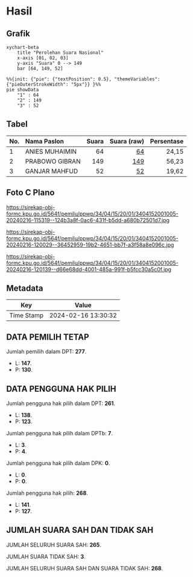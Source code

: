 # Hasil

## Grafik

```mermaid
xychart-beta
    title "Perolehan Suara Nasional"
    x-axis [01, 02, 03]
    y-axis "Suara" 0 --> 149
    bar [64, 149, 52]
```

```mermaid
%%{init: {"pie": {"textPosition": 0.5}, "themeVariables": {"pieOuterStrokeWidth": "5px"}} }%%
pie showData
    "1" : 64
    "2" : 149
    "3" : 52
```

## Tabel

| No. | Nama Paslon    | Suara | Suara (raw) | Persentase |
|:--- |:-------------- | -----:| -----------:| ----------:|
| 1   | ANIES MUHAIMIN | 64    | [64][p-1]   | 24,15      |
| 2   | PRABOWO GIBRAN | 149   | [149][p-2]  | 56,23      |
| 3   | GANJAR MAHFUD  | 52    | [52][p-3]   | 19,62      |


[p-1]: https://github.com/gigit-pemilu/pemilu-2024/blob/main/pilpres/hitung-suara/sub/34-di-yogyakarta/sub/04-sleman/sub/15-turi/sub/2001-bangunkerto/sub/005-tps/sub/paslon-1.txt
[p-2]: https://github.com/gigit-pemilu/pemilu-2024/blob/main/pilpres/hitung-suara/sub/34-di-yogyakarta/sub/04-sleman/sub/15-turi/sub/2001-bangunkerto/sub/005-tps/sub/paslon-2.txt
[p-3]: https://github.com/gigit-pemilu/pemilu-2024/blob/main/pilpres/hitung-suara/sub/34-di-yogyakarta/sub/04-sleman/sub/15-turi/sub/2001-bangunkerto/sub/005-tps/sub/paslon-3.txt

## Foto C Plano

https://sirekap-obj-formc.kpu.go.id/564f/pemilu/ppwp/34/04/15/20/01/3404152001005-20240216-115319--124b3a8f-0ac6-431f-b5dd-a680b72501d7.jpg

https://sirekap-obj-formc.kpu.go.id/564f/pemilu/ppwp/34/04/15/20/01/3404152001005-20240216-120029--36452959-19b2-4651-bb7f-a3f58a8e096c.jpg

https://sirekap-obj-formc.kpu.go.id/564f/pemilu/ppwp/34/04/15/20/01/3404152001005-20240216-120139--d66e68dd-4001-485a-991f-b5fcc30a5c0f.jpg


## Metadata

| Key        | Value               |
| ---------- | ------------------- |
| Time Stamp | 2024-02-16 13:30:32 |


## DATA PEMILIH TETAP

Jumlah pemilih dalam DPT: **277**.
 * L: **147**.
 * P: **130**.

## DATA PENGGUNA HAK PILIH

Jumlah pengguna hak pilih dalam DPT: **261**.
 * L: **138**.
 * P: **123**.

Jumlah pengguna hak pilih dalam DPTb: **7**.
 * L: **3**.
 * P: **4**.

Jumlah pengguna hak pilih dalam DPK: **0**.
 * L: **0**.
 * P: **0**.

Jumlah pengguna hak pilih: **268**.
 * L: **141**.
 * P: **127**.

## JUMLAH SUARA SAH DAN TIDAK SAH

JUMLAH SELURUH SUARA SAH: **265**.

JUMLAH SUARA TIDAK SAH: **3**.

JUMLAH SELURUH SUARA SAH DAN SUARA TIDAK SAH: **268**.


